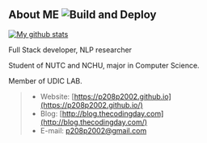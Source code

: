 ## About ME ![Build and Deploy](https://github.com/p208p2002/p208p2002.github.io/workflows/Build%20and%20Deploy/badge.svg)

[![My github stats](https://github-readme-stats.vercel.app/api?username=p208p2002)](https://github.com/p208p2002)

Full Stack developer, NLP researcher

Student of NUTC and NCHU, major in Computer Science.

Member of UDIC LAB.

> - Website: [https://p208p2002.github.io](https://p208p2002.github.io/)
> - Blog: [http://blog.thecodingday.com](http://blog.thecodingday.com/)
> - E-mail: p208p2002@gmail.com
